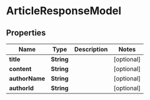 

# ArticleResponseModel

## Properties

Name | Type | Description | Notes
------------ | ------------- | ------------- | -------------
**title** | **String** |  |  [optional]
**content** | **String** |  |  [optional]
**authorName** | **String** |  |  [optional]
**authorId** | **String** |  |  [optional]



